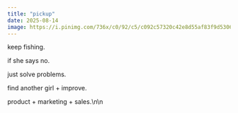 ```yaml
---
title: "pickup"
date: 2025-08-14
image: https://i.pinimg.com/736x/c0/92/c5/c092c57320c42e8d55af83f9d5306314.jpg
---
```


keep fishing.

if she says no.

just solve problems.

find another girl + improve.

product + marketing + sales.\n\n
